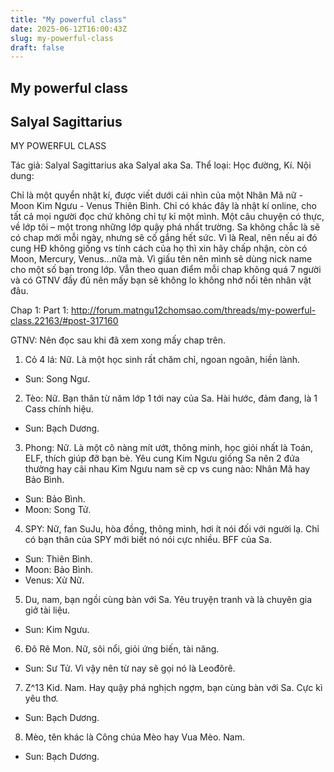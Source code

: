 ```yaml
---
title: "My powerful class"
date: 2025-06-12T16:00:43Z
slug: my-powerful-class
draft: false
---
```


## My powerful class

## Salyal Sagittarius

MY POWERFUL CLASS
 
Tác giả: Salyal Sagittarius aka Salyal aka Sa.
Thể loại: Học đường, Kí.
Nội dung:
 
Chỉ là một quyển nhật kí, được viết dưới cái nhìn của một Nhân Mã nữ - Moon Kim Ngưu - Venus Thiên Bình. Chỉ có khác đây là nhật kí online, cho tất cả mọi người đọc chứ không chỉ tự kỉ một mình. Một câu chuyện có thực, về lớp tôi – một trong những lớp quậy phá nhất trường. Sa không chắc là sẽ có chap mới mỗi ngày, nhưng sẽ cố gắng hết sức. Vì là Real, nên nếu ai đó cung HĐ không giống vs tính cách của họ thì xin hãy chấp nhận, còn có Moon, Mercury, Venus...nữa mà. Vì giấu tên nên mình sẽ dùng nick name cho một số bạn trong lớp. Vẫn theo quan điểm mỗi chap không quá 7 người và có GTNV đầy đủ nên mấy bạn sẽ không lo không nhớ nổi tên nhân vật đâu.
 
Chap 1: Part 1: http://forum.matngu12chomsao.com/threads/my-powerful-class.22163/#post-317160
 
GTNV: Nên đọc sau khi đã xem xong mấy chap trên.

1. Cỏ 4 lá: Nữ. Là một học sinh rất chăm chỉ, ngoan ngoãn, hiền lành.
- Sun: Song Ngư.
 
2. Tèo: Nữ. Bạn thân từ năm lớp 1 tới nay của Sa. Hài hước, đảm đang, là 1 Cass chính hiệu.
- Sun: Bạch Dương.
 
3. Phong: Nữ. Là một cô nàng mít ướt, thông minh, học giỏi nhất là Toán, ELF, thích giúp đỡ bạn bè. Yêu cung Kim Ngưu giống Sa nên 2 đứa thường hay cãi nhau Kim Ngưu nam sẽ cp vs cung nào: Nhân Mã hay Bảo Bình.
- Sun: Bảo Bình.
- Moon: Song Tử.
 
4. SPY: Nữ, fan SuJu, hòa đồng, thông minh, hơi ít nói đối với người lạ. Chỉ có bạn thân của SPY mới biết nó nói cực nhiều. BFF của Sa.
- Sun: Thiên Bình.
- Moon: Bảo Bình.
- Venus: Xử Nữ.
 
5. Du, nam, bạn ngồi cùng bàn với Sa. Yêu truyện tranh và là chuyên gia giở tài liệu.
- Sun: Kim Ngưu.
 
6. Đô Rê Mon. Nữ, sôi nổi, giỏi ứng biến, tài năng.
- Sun: Sư Tử.
Vì vậy nên từ nay sẽ gọi nó là Leođôrê.
 
7. Z^13 Kid. Nam. Hay quậy phá nghịch ngợm, bạn cùng bàn với Sa. Cực kì yêu thơ.
- Sun: Bạch Dương.
 
8. Mèo, tên khác là Công chúa Mèo hay Vua Mèo. Nam.
- Sun: Bạch Dương.